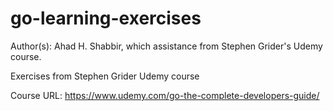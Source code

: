 # go-learning-exercises
Author(s): Ahad H. Shabbir, which assistance from Stephen Grider's Udemy course.

Exercises from Stephen Grider Udemy course

Course URL: https://www.udemy.com/go-the-complete-developers-guide/
